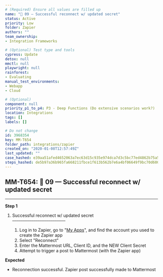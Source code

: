 ```yaml
---
# (Required) Ensure all values are filled up
name: "🔸 09 — Successful reconnect w/ updated secret"
status: Active
priority: Low
folder: Zapier
authors: ""
team_ownership: 
- Integration Frameworks

# (Optional) Test type and tools
cypress: Update
detox: null
mmctl: null
playwright: null
rainforest: 
- Evaluating
manual_test_environments: 
- Webapp
- Cloud

# (Optional)
component: null
priority_p1_to_p4: P3 - Deep Functions (Do extensive scenarios work?)
location: Integrations
tags: []
labels: []

# Do not change
id: 3968354
key: MM-T654
folder_path: integrations/zapier
created_on: "2020-01-08T12:57:49Z"
last_updated: ""
case_hashed: e39aa51afed4652063a7ec63d15c935e974dca7d3c5bc77ed4862b75a5f88bcae9e741e67a5dcd885d5483904dd0f4f7
steps_hashed: de5b97a36b965fa668211fbce1f613b562b7e6a4bf06649f9bc70d600b7569193e2c242379607e0cc88eb41e59f389fa
---
```


## MM-T654: 🔸 09 — Successful reconnect w/ updated secret

---

**Step 1**

1. Successful reconnect w/ updated secret\
   –––––––––––––––––––––––––

   1. Log in to Zapier, go to "[My Apps](https://zapier.com/app/connections)", and find the account you used to create the Zapier app
   2. Select "Reconnect"
   3. Enter the Mattermost URL, Client ID, and the NEW Client Secret
   4. Attempt to trigger a post to Mattermost (with the Zapier app)

**Expected**

- Reconnection successful. Zapier post successfully made to Mattermost
